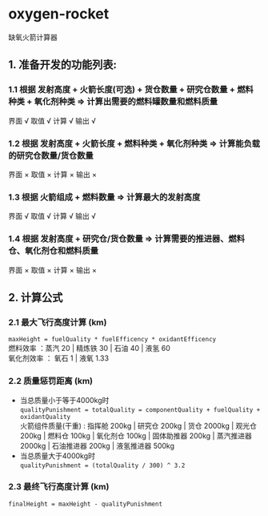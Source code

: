 # oxygen-rocket
缺氧火箭计算器
## 1. 准备开发的功能列表:
### 1.1 根据 发射高度 + 火箭长度(可选) + 货仓数量 + 研究仓数量 + 燃料种类 + 氧化剂种类  => 计算出需要的燃料罐数量和燃料质量
界面 √
取值 √
计算 √
输出 √
### 1.2 根据 发射高度 + 火箭长度 + 燃料种类 + 氧化剂种类 => 计算能负载的研究仓数量/货仓数量
界面 ×
取值 ×
计算 ×
输出 ×
### 1.3 根据 火箭组成 + 燃料数量 => 计算最大的发射高度
界面 √
取值 √
计算 √
输出 √
### 1.4 根据 发射高度 + 研究仓/货仓数量 => 计算需要的推进器、燃料仓、氧化剂仓和燃料质量
界面 ×
取值 ×
计算 ×
输出 ×
## 2. 计算公式
### 2.1 最大飞行高度计算 (km)  
`maxHeight = fuelQuality * fuelEfficency * oxidantEfficency`  
燃料效率 ：蒸汽 20 | 精炼铁 30 | 石油 40 | 液氢 60  
氧化剂效率 ： 氧石 1 | 液氧 1.33  
### 2.2 质量惩罚距离 (km)  
* 当总质量小于等于4000kg时  
`qualityPunishment = totalQuality = componentQuality + fuelQuality + oxidantQuality`  
火箭组件质量(干重) : 指挥舱 200kg | 研究仓 200kg | 货仓 2000kg | 观光仓 200kg | 燃料仓 100kg | 氧化剂仓 100kg | 固体助推器 200kg | 蒸汽推进器 2000kg | 石油推进器 200kg | 液氢推进器 500kg  
* 当总质量大于4000kg时  
`qualityPunishment = (totalQuality / 300) ^ 3.2`  
### 2.3 最终飞行高度计算 (km)  
`finalHeight = maxHeight - qualityPunishment`